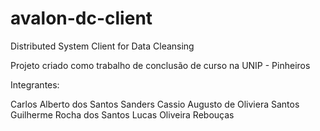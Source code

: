 # avalon-dc-client
Distributed System Client for Data Cleansing


Projeto criado como trabalho de conclusão de curso na UNIP - Pinheiros

Integrantes:

Carlos Alberto dos Santos Sanders
Cassio Augusto de Oliviera Santos
Guilherme Rocha dos Santos
Lucas Oliveira Rebouças
